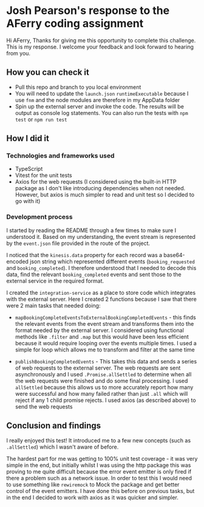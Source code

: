 # Josh Pearson's response to the AFerry coding assignment

Hi AFerry, Thanks for giving me this opportunity to complete this challenge. This is my response. I welcome your feedback and look forward to hearing from you.

## How you can check it
- Pull this repo and branch to you local environment
- You will need to update the `launch.json` `runtimeExecutable` because I use `fnm` and the node modules are therefore in my AppData folder
- Spin up the external server and invoke the code. The results will be output as console log statements. You can also run the tests with `npm test` or `npm run test`

## How I did it
### Technologies and frameworks used
- TypeScript
- Vitest for the unit tests
- Axios for the web requests (I considered using the built-in HTTP package as I don't like introducing dependencies when not needed. However, but axios is much simpler to read and unit test so I decided to go with it)

### Development process
I started by reading the README through a few times to make sure I understood it. Based on my understanding, the event stream is represented by the `event.json` file provided in the route of the project.

I noticed that the `kinesis.data` property for each record was a base64-encoded json string which represented different events (`booking_requested` and `booking_completed`). I therefore understood that I needed to decode this data, find the relevant `booking_completed` events and sent those to the external service in the required format.

I created the `integration-service` as a place to store code which integrates with the external server. Here I created 2 functions because I saw that there were 2 main tasks that needed doing:
- `mapBookingCompleteEventsToExternalBookingCompletedEvents` - this finds the relevant events from the event stream and transforms them into the format needed by the external server. I considered using functional methods like `.filter` and `.map` but this would have been less efficient because it would require looping over the events multiple times. I used a simple for loop which allows me to transform and filter at the same time

- `publishBookingCompletedEvents` - This takes this data and sends a series of web requests to the external server. The web requests are sent asynchronously and I used `.Promise.allSettled` to determine when all the web requests were finished and do some final processing. I used `allSettled` because this allows us to more accurately report how many were successful and how many failed rather than just `.all` which will reject if any 1 child promise rejects. I used axios (as described above) to send the web requests

## Conclusion and findings
I really enjoyed this test! It introduced me to a few new concepts (such as `.allSettled`) which I wasn't aware of before.

The hardest part for me was getting to 100% unit test coverage - it was very simple in the end, but initially whilst I was using the http package this was proving to me quite difficult because the error event emitter is only fired if there a problem such as a network issue. In order to test this I would need to use something like `rewiremock` to Mock the package and get better control of the event emitters. I have done this before on previous tasks, but in the end I decided to work with axios as it was quicker and simpler.
